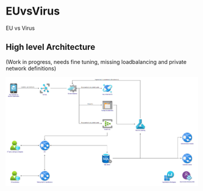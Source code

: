 # EUvsVirus
EU vs Virus

## High level Architecture 

(Work in progress, needs fine tuning, missing loadbalancing and private network definitions)

![High level architecture](/assets/Architecture.png)
